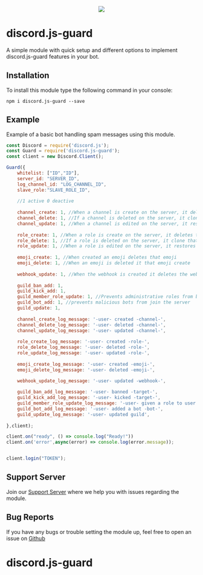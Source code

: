 <p align="center"><a href="https://nodei.co/npm/discord.js-guard/"><img src="https://nodei.co/npm/discord.js-guard.png"></a></p>

# discord.js-guard

A simple module with quick setup and different options to implement discord.js-guard features in your bot.

## Installation

To install this module type the following command in your console:

```
npm i discord.js-guard --save
```
## Example

Example of a basic bot handling spam messages using this module.

```js
const Discord = require('discord.js');
const Guard = require('discord.js-guard');
const client = new Discord.Client();

Guard({ 
    whitelist: ["ID","ID"],
    server_id: "SERVER_ID",
    log_channel_id: "LOG_CHANNEL_ID",
    slave_role:"SLAVE_ROLE_ID",
    
    //1 active 0 deactive
    
    channel_create: 1, //When a channel is create on the server, it deletes that channel
    channel_delete: 1, //If a channel is deleted on the server, it clone that channel
    channel_update: 1, //When a channel is edited on the server, it restores that channel
    
    role_create: 1, //When a role is create on the server, it deletes that role
    role_delete: 1, //If a role is deleted on the server, it clone that role
    role_update: 1, //When a role is edited on the server, it restores that role
    
    emoji_create: 1, //When created an emoji deletes that emoji
    emoji_delete: 1, //When an emoji is deleted it that emoji create
    
    webhook_update: 1, //When the webhook is created it deletes the webhook
    
    guild_ban_add: 1, 
    guild_kick_add: 1,
    guild_member_role_update: 1, //Prevents administrative roles from being given to a user
    guild_bot_add: 1, //prevents malicious bots from join the server
    guild_update: 1,
    
    channel_create_log_message: '-user- created -channel-', 
    channel_delete_log_message: '-user- deleted -channel-',
    channel_update_log_message: '-user- updated -channel-',
    
    role_create_log_message: '-user- created -role-',
    role_delete_log_message: '-user- deleted -role-',
    role_update_log_message: '-user- updated -role-',
    
    emoji_create_log_message: '-user- created -emoji-',
    emoji_delete_log_message: '-user- deleted -emoji-',
    
    webhook_update_log_message: '-user- updated -webhook-',

    guild_ban_add_log_message: '-user- banned -target-',
    guild_kick_add_log_message: '-user- kicked -target-',
    guild_member_role_update_log_message: '-user- given a role to user -role-',
    guild_bot_add_log_message: '-user- added a bot -bot-',
    guild_update_log_message: '-user- updated guild',
  
},client);

client.on("ready", () => console.log("Ready!"))
client.on('error',async(error) => console.log(error.message));


client.login("TOKEN");
```

## Support Server

Join our [Support Server](https://discord.gg/) where we help you with issues regarding the module.

## Bug Reports

If you have any bugs or trouble setting the module up, feel free to open an issue on [Github](https://github.com/KaanPNX/discord.js-guard)
# discord.js-guard
